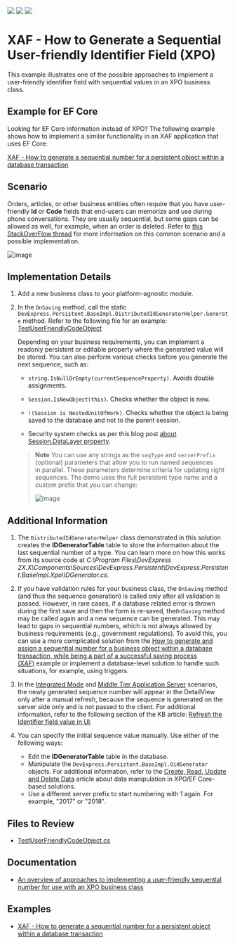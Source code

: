 <!-- default badges list -->
![](https://img.shields.io/endpoint?url=https://codecentral.devexpress.com/api/v1/VersionRange/128590649/22.2.4%2B)
[![](https://img.shields.io/badge/Open_in_DevExpress_Support_Center-FF7200?style=flat-square&logo=DevExpress&logoColor=white)](https://supportcenter.devexpress.com/ticket/details/E4904)
[![](https://img.shields.io/badge/📖_How_to_use_DevExpress_Examples-e9f6fc?style=flat-square)](https://docs.devexpress.com/GeneralInformation/403183)
<!-- default badges end -->

# XAF - How to Generate a Sequential User-friendly Identifier Field (XPO)

This example illustrates one of the possible approaches to implement a user-friendly identifier field with sequential values in an XPO business class.

## Example for EF Core 

Looking for EF Core information instead of XPO? The following example shows how to implement a similar functionality in an XAF application that uses EF Core: 

[XAF - How to generate a sequential number for a persistent object within a database transaction](https://github.com/DevExpress-Examples/XAF_how-to-generate-a-sequential-number-for-a-persistent-object-within-a-database-transaction-e2829)

## Scenario

Orders, articles, or other business entities often require that you have user-friendly **Id** or **Code** fields that end-users can memorize and use during phone conversations. They are usually sequential, but some gaps can be allowed as well, for example, when an order is deleted. Refer to <a href="http://stackoverflow.com/questions/5924499/"><u>this StackOverFlow thread</u></a> for more information on this common scenario and a possible implementation.

![image](https://github.com/AndreyKozhevnikov/XAF_how-to-generate-a-sequential-and-user-friendly-identifier-field-within-an-xpo-business-e4904/assets/14300209/ce3ceb11-6d4e-41e1-998b-67cce936ad9b)

## Implementation Details

1. Add a new business class to your platform-agnostic module.

2. In the `OnSaving` method, call the static `DevExpress.Persistent.BaseImpl.DistributedIdGeneratorHelper.Generate` method. Refer to the following file for an example: [TestUserFriendlyCodeObject](CS/SequentalGenerator/SequentalGenerator.Module/BusinessObjects/TestUserFriendlyCodeObject.cs)

   Depending on your business requirements, you can implement a readonly persistent or editable property where the generated value will be stored. You can also perform various checks before you generate the next sequence, such as:
   
   * `string.IsNullOrEmpty(currentSequenceProperty)`. Avoids double assignments.
   
   * `Session.IsNewObject(this)`. Checks whether the object is new.
   
   * `!(Session is NestedUnitOfWork)`. Checks whether the object is being saved to the database and not to the parent session.
   
   * Security system checks as per this blog post [about Session.DataLayer property](http://dennisgaravsky.blogspot.com/2013/03/beware-of-sessiondatalayer-in-middle.html). 

   > **Note**
   > You can use any strings as the `seqType` and `serverPrefix` (optional) parameters that allow you to run named sequences in parallel. These parameters determine criteria for updating right sequences. The demo uses the full persistent type name and a custom prefix that you can change: 
   >
   > ![image](https://user-images.githubusercontent.com/14300209/231965953-7cddcda3-4e13-495c-8392-e3cf5b4e9b04.png)


  
   
## Additional Information

  
1. The `DistributedIdGeneratorHelper` class demonstrated in this solution creates the **IDGeneratorTable** table to store the information about the last sequential number of a type. You can learn more on how this works from its source code at _C:\Program Files\DevExpress 2X.X\Components\Sources\DevExpress.Persistent\DevExpress.Persistent.BaseImpl.Xpo\IDGenerator.cs_. 

2. If you have validation rules for your business class, the `OnSaving` method (and thus the sequence generation) is called only after all validation is passed. However, in rare cases, if a database related error is thrown during the first save and then the form is re-saved, the`OnSaving` method may be called again and a new sequence can be generated. This may lead to gaps in sequential numbers, which is not always allowed by business requirements (e.g., government regulations). To avoid this, you can use a more complicated solution from the [How to generate and assign a sequential number for a business object within a database transaction, while being a part of a successful saving process (XAF)](https://www.devexpress.com/Support/Center/p/E2829) example or implement a database-level solution to handle such situations, for example, using triggers. 

3. In the [Integrated Mode](https://docs.devexpress.com/eXpressAppFramework/113436/data-security-and-safety/security-system/security-tiers/2-tier-security-integrated-mode-and-ui-level) and [Middle Tier Application Server](https://docs.devexpress.com/eXpressAppFramework/113439/data-security-and-safety/security-system/security-tiers/middle-tier-security) scenarios, the newly generated sequence number will appear in the DetailView only after a manual refresh, because the sequence is generated on the server side only and is not passed to the client. For additional information, refer to the following section of the KB article: [Refresh the Identifier field value in UI](https://www.devexpress.com/Support/Center/p/T567184).

4. You can specify the initial sequence value manually. Use either of the following ways: 
   
   * Edit the **IDGeneratorTable** table in the database.
   * Manipulate the `DevExpress.Persistent.BaseImpl.OidGenerator` objects. For additional information, refer to the [Create, Read, Update and Delete Data](https://docs.devexpress.com/eXpressAppFramework/113711/data-manipulation-and-business-logic/create-read-update-and-delete-data) article about data manipulation in XPO/EF Core-based solutions.
   * Use a different server prefix to start numbering with 1 again. For example, "2017" or "2018".

## Files to Review

* [TestUserFriendlyCodeObject.cs](CS/SequentalGenerator/SequentalGenerator.Module/BusinessObjects/TestUserFriendlyCodeObject.cs) 


## Documentation

* [An overview of approaches to implementing a user-friendly sequential number for use with an XPO business class](https://www.devexpress.com/Support/Center/p/T567184)

## Examples

* [XAF - How to generate a sequential number for a persistent object within a database transaction](https://github.com/DevExpress-Examples/XAF_how-to-generate-a-sequential-number-for-a-persistent-object-within-a-database-transaction-e2829)
